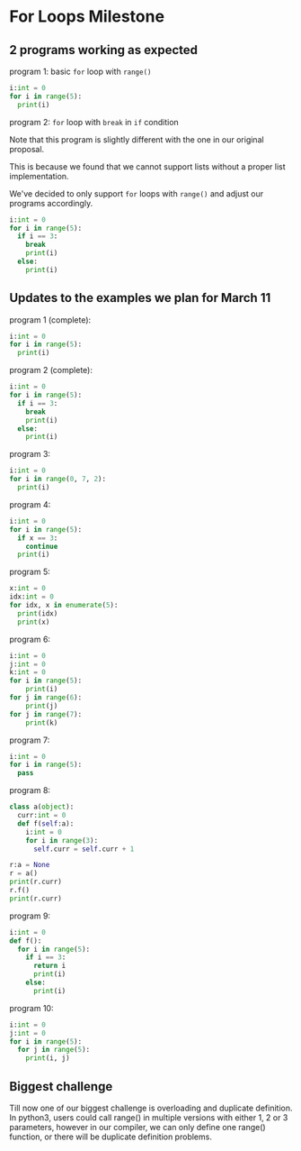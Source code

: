 # For Loops Milestone

## 2 programs working as expected
   
program 1: basic `for` loop with `range()` 
```python
i:int = 0
for i in range(5):
  print(i)
```

program 2: `for` loop with `break` in `if` condition 

Note that this program is slightly different with the one in our original proposal. 

This is because we found that we cannot support lists without a proper list implementation.

We've decided to only support `for` loops with `range()` and adjust our programs accordingly.
```python
i:int = 0
for i in range(5):
  if i == 3:
    break
    print(i)
  else:
    print(i)
```

## Updates to the examples we plan for March 11
program 1 (complete):
```python
i:int = 0
for i in range(5):
  print(i)
```

program 2 (complete):
```python
i:int = 0
for i in range(5):
  if i == 3:
    break
    print(i)
  else:
    print(i)
```


program 3:
```python
i:int = 0
for i in range(0, 7, 2):
  print(i)
```

program 4:
```python
i:int = 0
for i in range(5):
  if x == 3:
    continue
  print(i)
```

program 5:
```python
x:int = 0
idx:int = 0
for idx, x in enumerate(5):
  print(idx)
  print(x)
```

program 6:
```python
i:int = 0
j:int = 0
k:int = 0
for i in range(5):
    print(i)
for j in range(6):
    print(j)
for j in range(7):
    print(k)
```

program 7:
```python
i:int = 0
for i in range(5):
  pass
```

program 8:
```python
class a(object):
  curr:int = 0
  def f(self:a):
    i:int = 0
    for i in range(3):
      self.curr = self.curr + 1

r:a = None
r = a()
print(r.curr)
r.f()
print(r.curr)
```

program 9:
```python
i:int = 0
def f():
  for i in range(5):
    if i == 3:
      return i
      print(i)
    else:
      print(i)
```

program 10:
```python
i:int = 0
j:int = 0
for i in range(5):
  for j in range(5):
    print(i, j)
```
## Biggest challenge

Till now one of our biggest challenge is overloading and duplicate definition. In python3, users could call range() in multiple versions with either 1, 2 or 3 parameters, however in our compiler, we can only define one range() function, or there will be duplicate definition problems.


